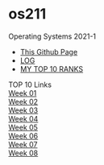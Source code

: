 # os211
Operating Systems 2021-1<br>

* [This Github Page](https://github.com/muhammadhafizmm/os211)<br>
* [LOG](https://muhammadhafizmm.github.io/os211/TXT/mylog.txt)<br>
* [MY TOP 10 RANKS](https://muhammadhafizmm.github.io/os211/TXT/myrank.txt)<br>

TOP 10 Links <br>
[Week 01](https://muhammadhafizmm.github.io/os211/W01/)<br>
[Week 02](https://muhammadhafizmm.github.io/os211/W02/)<br>
[Week 03](https://muhammadhafizmm.github.io/os211/W03/)<br>
[Week 04](https://muhammadhafizmm.github.io/os211/W04/)<br>
[Week 05](https://muhammadhafizmm.github.io/os211/W05/)<br>
[Week 06](https://muhammadhafizmm.github.io/os211/W06/)<br>
[Week 07](https://muhammadhafizmm.github.io/os211/W07/)<br>
[Week 08](https://muhammadhafizmm.github.io/os211/W08/)<br>
